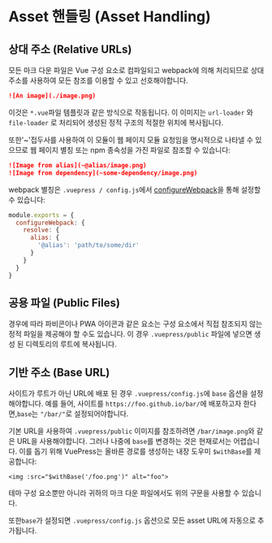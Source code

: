 # Asset 핸들링 (Asset Handling)

## 상대 주소 (Relative URLs)

모든 마크 다운 파일은 Vue 구성 요소로 컴파일되고 webpack에 의해 처리되므로 상대 주소를 사용하여 모든 참조를 이용할 수 있고 선호해야합니다.

``` md
![An image](./image.png)
```

이것은 `*.vue`파일 템플릿과 같은 방식으로 작동됩니다. 이 이미지는 `url-loader` 와 `file-loader` 로 처리되어 생성된 정적 구조의 적절한 위치에 복사됩니다.

또한'~'접두사를 사용하여 이 모듈이 웹 페이지 모듈 요청임을 명시적으로 나타낼 수 있으므로 웹 페이지 별칭 또는 npm 종속성을 가진 파일로 참조할 수 있습니다:

``` md
![Image from alias](~@alias/image.png)
![Image from dependency](~some-dependency/image.png)
```

webpack 별칭은 `.vuepress / config.js`에서 [configureWebpack](/config/#configurewebpack)을 통해 설정할 수 있습니다:

``` js
module.exports = {
  configureWebpack: {
    resolve: {
      alias: {
        '@alias': 'path/to/some/dir'
      }
    }
  }
}
```

## 공용 파일 (Public Files)

경우에 따라 파비콘이나 PWA 아이콘과 같은 요소는 구성 요소에서 직접 참조되지 않는 정적 파일을 제공해야 할 수도 있습니다. 이 경우 `.vuepress/public` 파일에 넣으면 생성 된 디렉토리의 루트에 복사됩니다.

## 기반 주소 (Base URL)

사이트가 루트가 아닌 URL에 배포 된 경우 `.vuepress/config.js`에 `base` 옵션을 설정해야합니다. 예를 들어, 사이트를 `https://foo.github.io/bar/`에 배포하고자 한다면,`base`는 `"/bar/"`로 설정되어야합니다.

기본 URL을 사용하여 `.vuepress/public` 이미지를 참조하려면 `/bar/image.png`와 같은 URL을 사용해야합니다. 그러나 나중에 `base`를 변경하는 것은 현재로서는 어렵습니다. 이를 돕기 위해 VuePress는 올바른 경로를 생성하는 내장 도우미 `$withBase`를 제공합니다:

``` vue
<img :src="$withBase('/foo.png')" alt="foo">
```

테마 구성 요소뿐만 아니라 귀하의 마크 다운 파일에서도 위의 구문을 사용할 수 있습니다.

또한`base`가 설정되면 `.vuepress/config.js` 옵션으로 모든 asset URL에 자동으로 추가됩니다.
